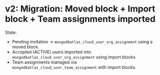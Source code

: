 # v2: Migration: Moved block + Import block + Team assignments imported

State:
- Pending invitation → `mongodbatlas_cloud_user_org_assignment` using a moved block.
- Accepted (ACTIVE) users imported into `mongodbatlas_cloud_user_org_assignment` using import blocks.
- Team assignments managed via `mongodbatlas_cloud_user_team_assignment` with import blocks.
